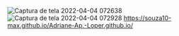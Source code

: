 ![Captura de tela 2022-04-04 072638](https://user-images.githubusercontent.com/81639067/161607250-93a2e9d1-169c-419b-8692-1b91ef93720a.png)
![Captura de tela 2022-04-04 072928](https://user-images.githubusercontent.com/81639067/161607272-2a514943-c159-45b8-80d3-ca8dcaeec406.png)
https://souza10-max.github.io/Adriane-Ap.-Loper.github.io/
